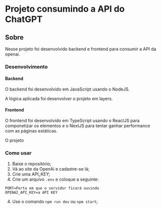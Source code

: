# Projeto consumindo a API do ChatGPT

## Sobre

Nesse projeto foi desenvolvido backend e frontend para consumir a API da openai.

### Desenvolvimento

#### Backend

O backend foi desenvolvido em JavaScript usando o NodeJS.

A lógica aplicada foi desenvolver o projeto em layers.

#### Frontend

O frontend foi desenvolvido em TypeScript usando o ReactJS para componetizar os elementos e o NextJS para tentar ganhar performance com as páginas estáticas.

O projeto 

### Como usar
1. Baixe o repositório;
2. Vá ao site da OpenAi e cadastre-se lá;
3. Crie uma API_KEY;
3. Crie um arquivo ``.env`` e coloque a seguinte:
````
PORT=Porta em que o servidor ficará ouvindo
OPENAI_API_KEY=a API KEY
```` 
4. Use o comando ``npm run dev`` ou ``npm start``;
